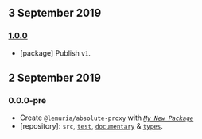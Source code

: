 ## 3 September 2019

### [1.0.0](https://github.com/kumarikandam/absolute-proxy/compare/v0.0.0-pre...v1.0.0)

- [package] Publish `v1`.

## 2 September 2019

### 0.0.0-pre

- Create `@lemuria/absolute-proxy` with _[`My New Package`](https://mnpjs.org)_
- [repository]: `src`, [`test`](https://contexttesting.com), [`documentary`](https://readme.page) & [`types`](https://typedef.page).